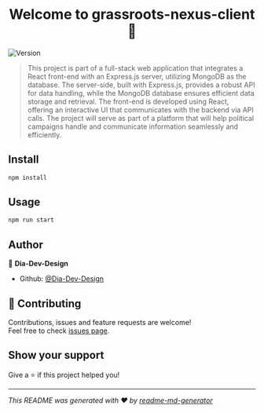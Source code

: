 <h1 align="center">Welcome to grassroots-nexus-client 👋</h1>
<p>
  <img alt="Version" src="https://img.shields.io/badge/version-0.0.0-blue.svg?cacheSeconds=2592000" />
</p>

> This project is part of a full-stack web application that integrates a React front-end with an Express.js server, utilizing MongoDB as the database. The server-side, built with Express.js, provides a robust API for data handling, while the MongoDB database ensures efficient data storage and retrieval. The front-end is developed using React, offering an interactive UI that communicates with the backend via API calls. The project will serve as part of a platform that will help political campaigns handle and communicate information seamlessly and efficiently.

## Install

```sh
npm install
```

## Usage

```sh
npm run start
```

## Author

👤 **Dia-Dev-Design**

* Github: [@Dia-Dev-Design](https://github.com/Dia-Dev-Design)

## 🤝 Contributing

Contributions, issues and feature requests are welcome!<br />Feel free to check [issues page](https://github.com/Dia-Dev-Design/grassroots-nexus-client/issues). 

## Show your support

Give a ⭐️ if this project helped you!

***
_This README was generated with ❤️ by [readme-md-generator](https://github.com/kefranabg/readme-md-generator)_
